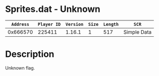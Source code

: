 # Sprites.dat - Unknown

| `Address` | `Player ID` | `Version` | `Size` | `Length` | `SCR` |
| ---------- | ----------- | --------- | ------ | -------- | ---- |
| 0x666570 | 225411 | 1.16.1 | 1 | 517 | Simple Data |

# Description

Unknown flag.